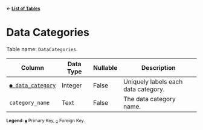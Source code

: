 <sup>**← [List of Tables](schema.md)**</sup>

# Data Categories 

Table name: `DataCategories`.

| Column                                  | Data Type | Nullable | Description                         |
| --------------------------------------- | --------- | -------- | ----------------------------------- |
| [`● data_category`](data_categories.md) | Integer   | False    | Uniquely labels each data category. |
| `category_name`                         | Text      | False    | The data category name.             |

<sup>**Legend**: [`●`](data_categories.md) Primary Key, [`○`](data_categories.md) Foreign Key.</sup>
